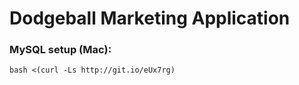 <h1>Dodgeball Marketing Application</h1>
<h3>MySQL setup (Mac):</h3>
<code>bash <(curl -Ls http://git.io/eUx7rg)</code>
